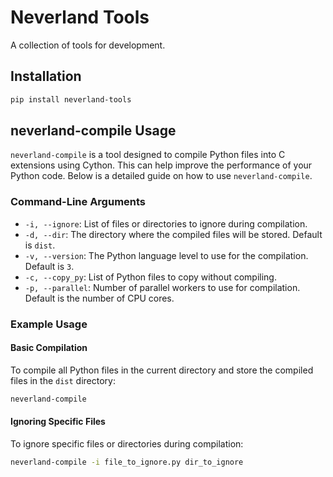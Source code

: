 # Neverland Tools

A collection of tools for development.

## Installation

```bash
pip install neverland-tools
```

## neverland-compile Usage

`neverland-compile` is a tool designed to compile Python files into C extensions using Cython. This can help improve the performance of your Python code. Below is a detailed guide on how to use `neverland-compile`.

### Command-Line Arguments

- `-i, --ignore`: List of files or directories to ignore during compilation.
- `-d, --dir`: The directory where the compiled files will be stored. Default is `dist`.
- `-v, --version`: The Python language level to use for the compilation. Default is `3`.
- `-c, --copy_py`: List of Python files to copy without compiling.
- `-p, --parallel`: Number of parallel workers to use for compilation. Default is the number of CPU cores.

### Example Usage

#### Basic Compilation

To compile all Python files in the current directory and store the compiled files in the `dist` directory:

```bash
neverland-compile
```

#### Ignoring Specific Files

To ignore specific files or directories during compilation:

```bash
neverland-compile -i file_to_ignore.py dir_to_ignore